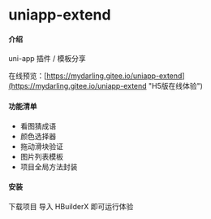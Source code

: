 # uniapp-extend

#### 介绍
uni-app 插件 / 模板分享

在线预览：[https://mydarling.gitee.io/uniapp-extend](https://mydarling.gitee.io/uniapp-extend "H5版在线体验")


#### 功能清单
* 看图猜成语
* 颜色选择器
* 拖动滑块验证
* 图片列表模板
* 项目全局方法封装

#### 安装
下载项目 导入 HBuilderX 即可运行体验


